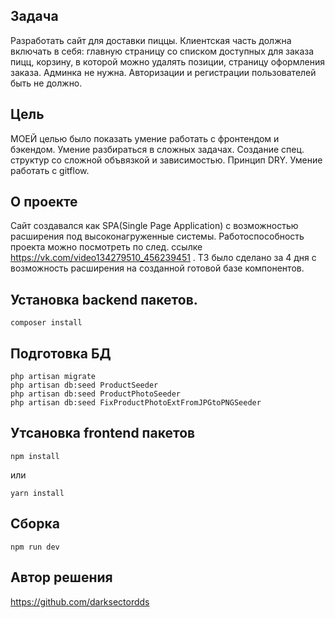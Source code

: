 ## Задача
Разработать сайт для доставки пиццы. Клиентская часть должна включать в себя: главную страницу со списком доступных для заказа пицц, корзину, в которой можно удалять позиции, страницу оформления заказа. Админка не нужна. Авторизации и регистрации пользователей быть не должно.

## Цель
МОЕЙ целью было показать умение работать с фронтендом и бэкендом. 
Умение разбираться в сложных задачах.
Создание спец. структур со сложной объвязкой и зависимостью.
Принцип DRY.
Умение работать с gitflow.

## О проекте
Сайт создавался как SPA(Single Page Application) с возможностью расширения под высоконагруженные системы.
Работоспособность проекта можно посмотреть по след. ссылке https://vk.com/video134279510_456239451 .
ТЗ было сделано за 4 дня с возможность расширения на созданной готовой базе компонентов.

## Установка backend пакетов.
```
composer install
```

## Подготовка БД
```
php artisan migrate
php artisan db:seed ProductSeeder
php artisan db:seed ProductPhotoSeeder
php artisan db:seed FixProductPhotoExtFromJPGtoPNGSeeder
```

## Утсановка frontend пакетов
```
npm install
```
или
```
yarn install
```

## Сборка
```
npm run dev
```

## Автор решения
https://github.com/darksectordds
